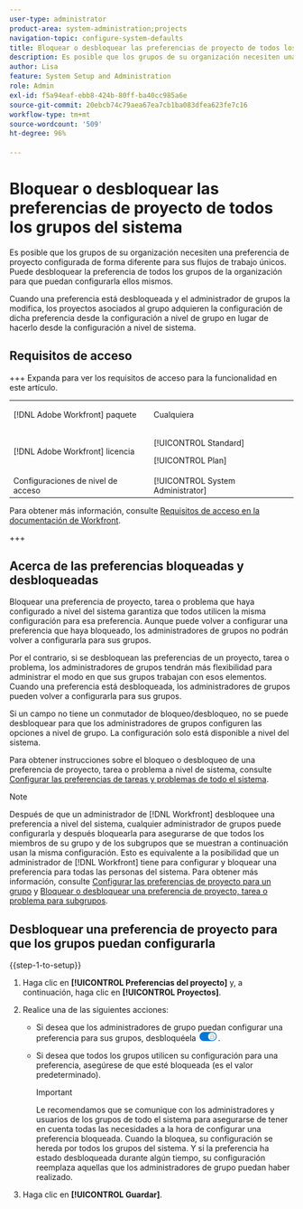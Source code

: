 ```yaml
---
user-type: administrator
product-area: system-administration;projects
navigation-topic: configure-system-defaults
title: Bloquear o desbloquear las preferencias de proyecto de todos los grupos del sistema
description: Es posible que los grupos de su organización necesiten una preferencia de proyecto configurada de forma diferente para sus flujos de trabajo únicos. Puede desbloquear la preferencia de todos los grupos de la organización para que puedan configurarla ellos mismos.
author: Lisa
feature: System Setup and Administration
role: Admin
exl-id: f5a94eaf-ebb8-424b-80ff-ba40cc985a6e
source-git-commit: 20ebcb74c79aea67ea7cb1ba083dfea623fe7c16
workflow-type: tm+mt
source-wordcount: '509'
ht-degree: 96%

---
```


# Bloquear o desbloquear las preferencias de proyecto de todos los grupos del sistema

Es posible que los grupos de su organización necesiten una preferencia de proyecto configurada de forma diferente para sus flujos de trabajo únicos. Puede desbloquear la preferencia de todos los grupos de la organización para que puedan configurarla ellos mismos.

Cuando una preferencia está desbloqueada y el administrador de grupos la modifica, los proyectos asociados al grupo adquieren la configuración de dicha preferencia desde la configuración a nivel de grupo en lugar de hacerlo desde la configuración a nivel de sistema.

## Requisitos de acceso

+++ Expanda para ver los requisitos de acceso para la funcionalidad en este artículo.

<table style="table-layout:auto"> 
 <col> 
 <col> 
 <tbody> 
  <tr> 
   <td>[!DNL Adobe Workfront] paquete</td> 
   <td><p>Cualquiera</p></td> 
  </tr> 
  <tr> 
   <td>[!DNL Adobe Workfront] licencia</td> 
   <td><p>[!UICONTROL Standard]</p>
       <p>[!UICONTROL Plan]</p></td>
  </tr> 
  <tr> 
   <td>Configuraciones de nivel de acceso</td> 
   <td>[!UICONTROL System Administrator]</td> 
  </tr> 
 </tbody> 
</table>

Para obtener más información, consulte [Requisitos de acceso en la documentación de Workfront](/help/quicksilver/administration-and-setup/add-users/access-levels-and-object-permissions/access-level-requirements-in-documentation.md).

+++

## Acerca de las preferencias bloqueadas y desbloqueadas

Bloquear una preferencia de proyecto, tarea o problema que haya configurado a nivel del sistema garantiza que todos utilicen la misma configuración para esa preferencia. Aunque puede volver a configurar una preferencia que haya bloqueado, los administradores de grupos no podrán volver a configurarla para sus grupos.

Por el contrario, si se desbloquean las preferencias de un proyecto, tarea o problema, los administradores de grupos tendrán más flexibilidad para administrar el modo en que sus grupos trabajan con esos elementos. Cuando una preferencia está desbloqueada, los administradores de grupos pueden volver a configurarla para sus grupos.

Si un campo no tiene un conmutador de bloqueo/desbloqueo, no se puede desbloquear para que los administradores de grupos configuren las opciones a nivel de grupo. La configuración solo está disponible a nivel del sistema.

Para obtener instrucciones sobre el bloqueo o desbloqueo de una preferencia de proyecto, tarea o problema a nivel de sistema, consulte [Configurar las preferencias de tareas y problemas de todo el sistema](../../../administration-and-setup/set-up-workfront/configure-system-defaults/set-task-issue-preferences.md).

>[!NOTE]
>
>Después de que un administrador de [!DNL Workfront] desbloquee una preferencia a nivel del sistema, cualquier administrador de grupos puede configurarla y después bloquearla para asegurarse de que todos los miembros de su grupo y de los subgrupos que se muestran a continuación usan la misma configuración. Esto es equivalente a la posibilidad que un administrador de [!DNL Workfront] tiene para configurar y bloquear una preferencia para todas las personas del sistema. Para obtener más información, consulte [Configurar las preferencias de proyecto para un grupo](../../../administration-and-setup/manage-groups/create-and-manage-groups/configure-project-preferences-group.md) y [Bloquear o desbloquear una preferencia de proyecto, tarea o problema para subgrupos](../../../administration-and-setup/manage-groups/create-and-manage-groups/lock-or-unlock-a-group-preference.md).

## Desbloquear una preferencia de proyecto para que los grupos puedan configurarla

{{step-1-to-setup}}

1. Haga clic en **[!UICONTROL Preferencias del proyecto]** y, a continuación, haga clic en **[!UICONTROL Proyectos]**.

1. Realice una de las siguientes acciones:

   * Si desea que los administradores de grupo puedan configurar una preferencia para sus grupos, desbloquéela ![Desbloquear opción](assets/unlock-toggle-button.png).
   * Si desea que todos los grupos utilicen su configuración para una preferencia, asegúrese de que esté bloqueada (es el valor predeterminado).

     >[!IMPORTANT]
     >
     >Le recomendamos que se comunique con los administradores y usuarios de los grupos de todo el sistema para asegurarse de tener en cuenta todas las necesidades a la hora de configurar una preferencia bloqueada. Cuando la bloquea, su configuración se hereda por todos los grupos del sistema. Y si la preferencia ha estado desbloqueada durante algún tiempo, su configuración reemplaza aquellas que los administradores de grupo puedan haber realizado.

1. Haga clic en **[!UICONTROL Guardar]**.
